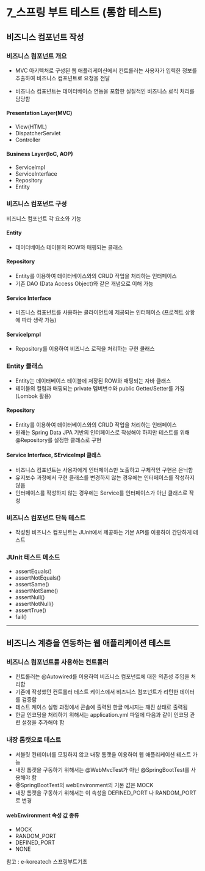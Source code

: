 # 7\_스프링 부트 테스트 (통합 테스트)

## 비즈니스 컴포넌트 작성

### 비즈니스 컴포넌트 개요

- MVC 아키텍처로 구성된 웹 애플리케이션에서 컨트롤러는 사용자가 입력한 정보를 추출하여 비즈니스 컴포넌트로 요청을 전달

- 비즈니스 컴포넌트는 데이터베이스 연동을 포함한 실질적인 비즈니스 로직 처리를 담당함

#### Presentation Layer(MVC)

- View(HTML)
- DispatcherServlet
- Controller

#### Business Layer(IoC, AOP)

- Servicelmpl
- ServiceInterface
- Repository
- Entity

### 비즈니스 컴포넌트 구성

비즈니스 컴포넌트 각 요소와 기능

#### Entity

- 데이터베이스 테이블의 ROW와 매핑되는 클래스

#### Repository

- Entity를 이용하여 데이터베이스와의 CRUD 작업을 처리하는 인터페이스
- 기존 DAO (Data Access Object)와 같은 개념으로 이해 가능

#### Service Interface

- 비즈니스 컴포넌트를 사용하는 클라이언트에 제공되는 인터페이스 (프로젝트 상황에 따라 생략 가능)

#### Servicelpmpl

- Repository를 이용하여 비즈니스 로직을 처리하는 구현 클래스

### Entity 클래스

- Entity는 데이터베이스 테이블에 저장된 ROW와 매핑되는 자바 클래스
- 테이블의 컬럼과 매핑되는 private 멤버변수와 public Getter/Setter를 가짐 (Lombok 활용)

#### Repository

- Entity를 이용하여 데이터베이스와의 CRUD 작업을 처리하는 인터페이스
- 원래는 Spring Data JPA 기반의 인터페이스로 작성해야 하지만 테스트를 위해 @Repository를 설정한 클래스로 구현

#### Service Interface, SErvicelmpl 클래스

- 비즈니스 컴포넌트는 사용자에게 인터페이스만 노출하고 구체적인 구현은 은닉함
- 유지보수 과정에서 구현 클래스를 변경하지 않는 경우에는 인터페이스를 작성하지 않음
- 인터페이스를 작성하지 않는 경우에는 Service를 인터페이스가 아닌 클래스로 작성

### 비즈니스 컴포넌트 단독 테스트

- 작성된 비즈니스 컴포넌트는 JUnit에서 제공하는 기본 API를 이용하여 간단하게 테스트

### JUnit 테스트 메소드

- assertEquals()
- assertNotEquals()
- assertSame()
- assertNotSame()
- assertNull()
- assertNotNull()
- assertTrue()
- fail()

---

## 비즈니스 계층을 연동하는 웹 애플리케이션 테스트

### 비즈니스 컴포넌트를 사용하는 컨트롤러

- 컨트롤러는 @Autowired를 이용하여 비즈니스 컴포넌트에 대한 의존성 주입을 처리함
- 기존에 작성했던 컨트롤러 테스트 케이스에서 비즈니스 컴포넌트가 리턴한 데이터를 검증함
- 테스트 케이스 실행 과정에서 콘솔에 출력된 한글 메시지는 깨진 상태로 출력됨
- 한글 인코딩을 처리하기 위해서는 application.yml 파일에 다음과 같이 인코딩 관련 설정을 추가해야 함

### 내장 톰캣으로 테스트

- 서블릿 컨테이너를 모킹하지 않고 내장 톰캣을 이용하여 웹 애플리케이션 테스트 가능
- 내장 톰캣을 구동하기 위해서는 @WebMvcTest가 아닌 @SpringBootTest를 사용해야 함
- @SpringBootTest의 webEnvironment의 기본 값은 MOCK
- 내장 톰캣을 구동하기 위해서는 이 속성을 DEFINED_PORT 나 RANDOM_PORT로 변경

#### webEnvironment 속성 값 종류

- MOCK
- RANDOM_PORT
- DEFINED_PORT
- NONE

참고 : e-koreatech 스프링부트기초
